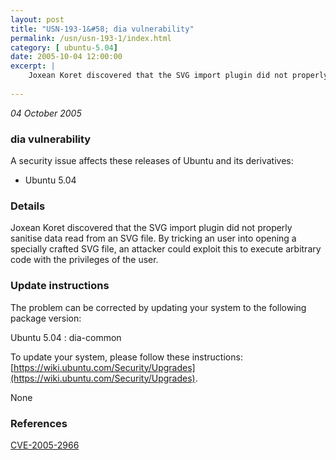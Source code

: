 ```yaml
---
layout: post
title: "USN-193-1&#58; dia vulnerability"
permalink: /usn/usn-193-1/index.html
category: [ ubuntu-5.04]
date: 2005-10-04 12:00:00
excerpt: |
    Joxean Koret discovered that the SVG import plugin did not properly sanitise data read from an SVG file. By tricking an user into opening a specially crafted SVG file, an attacker could exploit this to execute arbitrary code with the privileges of the user.
    
--- 
```

 
 

*04 October 2005*

### dia vulnerability

A security issue affects these releases of Ubuntu and its derivatives:

* Ubuntu 5.04

### Details

Joxean Koret discovered that the SVG import plugin did not properly sanitise data read from an SVG file. By tricking an user into opening a specially crafted SVG file, an attacker could exploit this to execute arbitrary code with the privileges of the user.

### Update instructions

The problem can be corrected by updating your system to the following package version:

Ubuntu 5.04
 : dia-common 

To update your system, please follow these instructions: [https://wiki.ubuntu.com/Security/Upgrades](https://wiki.ubuntu.com/Security/Upgrades).

None

### References

 
 [CVE-2005-2966](http://people.ubuntu.com/~ubuntu-security/cve/CVE-2005-2966)
 

